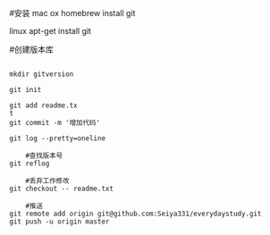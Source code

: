 #安装
mac ox  homebrew install git

linux apt-get install git


#创建版本库

```

mkdir gitversion

git init

git add readme.tx
t
git commit -m '增加代码'

git log --pretty=oneline

	#查找版本号
git reflog

	#丢弃工作修改
git checkout -- readme.txt

	#推送
git remote add origin git@github.com:Seiya331/everydaystudy.git
git push -u origin master

```